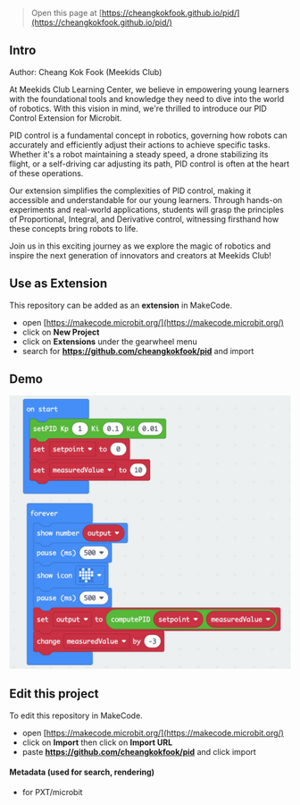 
> Open this page at [https://cheangkokfook.github.io/pid/](https://cheangkokfook.github.io/pid/)
## Intro

Author: Cheang Kok Fook (Meekids Club)

At Meekids Club Learning Center, we believe in empowering young learners with the foundational tools and knowledge they need to dive into the world of robotics. With this vision in mind, we're thrilled to introduce our PID Control Extension for Microbit.

PID control is a fundamental concept in robotics, governing how robots can accurately and efficiently adjust their actions to achieve specific tasks. Whether it's a robot maintaining a steady speed, a drone stabilizing its flight, or a self-driving car adjusting its path, PID control is often at the heart of these operations.

Our extension simplifies the complexities of PID control, making it accessible and understandable for our young learners. Through hands-on experiments and real-world applications, students will grasp the principles of Proportional, Integral, and Derivative control, witnessing firsthand how these concepts bring robots to life.

Join us in this exciting journey as we explore the magic of robotics and inspire the next generation of innovators and creators at Meekids Club!

## Use as Extension

This repository can be added as an **extension** in MakeCode.

* open [https://makecode.microbit.org/](https://makecode.microbit.org/)
* click on **New Project**
* click on **Extensions** under the gearwheel menu
* search for **https://github.com/cheangkokfook/pid** and import

## Demo

![](demo.jpg)

## Edit this project

To edit this repository in MakeCode.

* open [https://makecode.microbit.org/](https://makecode.microbit.org/)
* click on **Import** then click on **Import URL**
* paste **https://github.com/cheangkokfook/pid** and click import

#### Metadata (used for search, rendering)

* for PXT/microbit
<script src="https://makecode.com/gh-pages-embed.js"></script><script>makeCodeRender("{{ site.makecode.home_url }}", "{{ site.github.owner_name }}/{{ site.github.repository_name }}");</script>
